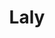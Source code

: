 ---
title: Laly
date: 
draft: false

# descripcion
description : Aros de plata 925

materials: Plata 925

color: Plateado

dimensions: 0,7cm largo

code: 01-20-0650

type: "Aros"

categories: []

price: $1.180,00

# Images
# first image will be shown in the product page
images:
  # - image: "images/path_to_image"
  # La ubicacion de las imagenes es imagenes/Aros/Aros.Solo Plata/01-20-0650-laly
  - image: "./images/aros/solo_plata/01-20-0650.JPG"
---